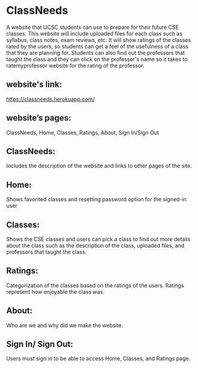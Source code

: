 # ClassNeeds
A website that UCSC students can use to prepare for their future CSE classes. This website will include uploaded files for each class such as syllabus, class notes, exam reviews, etc. It will show ratings of the classes rated by the users, so students can get a feel of the usefulness of a class that they are planning for. Students can also find out the professors that taught the class and they can click on the professor's name so it takes to ratemyprofessor website for the rating of the professor.
## website's link:
https://classneeds.herokuapp.com/
## website’s pages: 
ClassNeeds, Home, Classes, Ratings, About, Sign In/Sign Out
## ClassNeeds: 
Includes the description of the website and links to other pages of the site.
## Home: 
Shows favorited classes and resetting password option for the signed-in user
## Classes: 
Shows the CSE classes and users can pick a class to find out more details about the class such as the description of the class, uploaded files, and professors that taught the class.
## Ratings: 
Categorization of the classes based on the ratings of the users. Ratings represent how enjoyable the class was.
## About:
Who are we and why did we make the website.
## Sign In/ Sign Out: 
Users must sign in to be able to access Home, Classes, and Ratings page.
